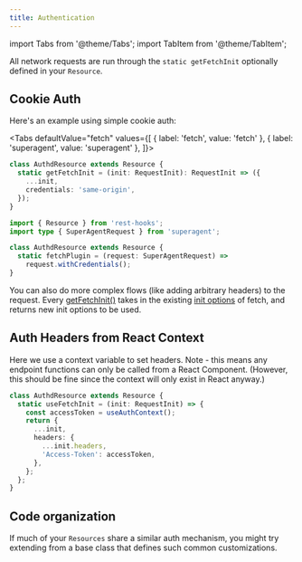 ```yaml
---
title: Authentication
---
```


import Tabs from '@theme/Tabs';
import TabItem from '@theme/TabItem';

All network requests are run through the `static getFetchInit` optionally
defined in your `Resource`.

## Cookie Auth

Here's an example using simple cookie auth:

<Tabs
defaultValue="fetch"
values={[
{ label: 'fetch', value: 'fetch' },
{ label: 'superagent', value: 'superagent' },
]}>
<TabItem value="fetch">

```typescript
class AuthdResource extends Resource {
  static getFetchInit = (init: RequestInit): RequestInit => ({
    ...init,
    credentials: 'same-origin',
  });
}
```

</TabItem>
<TabItem value="superagent">

```typescript
import { Resource } from 'rest-hooks';
import type { SuperAgentRequest } from 'superagent';

class AuthdResource extends Resource {
  static fetchPlugin = (request: SuperAgentRequest) =>
    request.withCredentials();
}
```

</TabItem>
</Tabs>

You can also do more complex flows (like adding arbitrary headers) to
the request. Every [getFetchInit()](api/resource#static-getfetchinitinit-requestinit-requestinit) takes in the existing [init options](https://developer.mozilla.org/en-US/docs/Web/API/WindowOrWorkerGlobalScope/fetch) of fetch, and returns new init options to be used.

## Auth Headers from React Context

Here we use a context variable to set headers. Note - this means any endpoint functions can only be
called from a React Component. (However, this should be fine since the context will only exist in React anyway.)

```typescript
class AuthdResource extends Resource {
  static useFetchInit = (init: RequestInit) => {
    const accessToken = useAuthContext();
    return {
      ...init,
      headers: {
        ...init.headers,
        'Access-Token': accessToken,
      },
    };
  };
}
```

## Code organization

If much of your `Resources` share a similar auth mechanism, you might
try extending from a base class that defines such common customizations.
